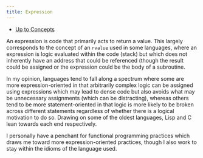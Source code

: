 ```yaml
---
title: Expression
---
```


- [Up to Concepts](concepts)

An expression is code that primarily acts to return a value.
This largely corresponds to the concept of an `rvalue` used
in some languages, where an expression is logic evaluated
within the code (stack) but which does not inherently have
an address that could be referenced (though the result could
be assigned or the expression could be the body of a
subroutine.

In my opinion, languages tend to fall along a spectrum where
some are more expression-oriented in that
arbitrarily complex logic can be assigned using expressions
which may lead to dense code but also avoids what may be
unnecessary assignments (which can be distracting), whereas
others tend to be more statement-oriented in that logic
is more likely to be broken across different statements
regardless of whether there is a logical motivation to do
so. Drawing on some of the oldest languages, Lisp and C lean
towards each end respectively.

I personally have a penchant for functional programming
practices which draws me toward more expression-oriented
practices, though I also work to stay within the idioms of
the language used.
